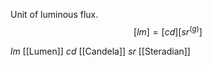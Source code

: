 Unit of luminous flux.
$$[lm] = [cd][sr^{(g)}]$$

$lm$ [[Lumen]]
$cd$ [[Candela]]
$sr$ [[Steradian]]